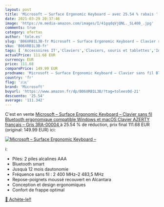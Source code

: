 ```yaml
---
layout: post
title: 'Microsoft – Surface Ergonomic Keyboard – avec 25.54 % rabais '
date: 2021-03-29 20:37:46
image: 'https://m.media-amazon.com/images/I/41gqdqVjQNL._SL400_.jpg'
comments: true
category: ofertas
author: 'tole.es'
slug: 'B06XRB1L3B-fr Microsoft – Surface Ergonomic Keyboard – Clavier sans fil...'
sku: 'B06XRB1L3B-fr'
tags: [ 'Accessoires IT','Claviers','Claviers, souris et tablettes','Informatique','microsoft', ]
actualPrice: 111.68 EUR
currency: EUR
price: 111.68
comparePrice: 149.99 EUR
prodname: 'Microsoft – Surface Ergonomic Keyboard – Clavier sans fil Bluetooth ergonomique compatible Windows et macOS  Clavier AZERTY français  – Gris  3RA-00004 '
country: 'fr'
flag: '🇫🇷'
brand: 'Microsoft'
buyurl: 'https://www.amazon.fr/dp/B06XRB1L3B/?tag=tolees0d-21'
descuento: '25.54'
average: '111.342'
---
```


C'est en vente [Microsoft – Surface Ergonomic Keyboard – Clavier sans fil Bluetooth ergonomique compatible Windows et macOS  Clavier AZERTY français  – Gris  3RA-00004 ](https://www.amazon.fr/dp/B06XRB1L3B/?tag=tolees0d-21)  à  25.54 % de réduction, prix final  111.68 EUR (original: 149.99 EUR) ici:

[![Microsoft – Surface Ergonomic Keyboard –](https://m.media-amazon.com/images/I/41gqdqVjQNL._SL400_.jpg)](https://www.amazon.fr/dp/B06XRB1L3B/?tag=tolees0d-21)

ℹ️:

- Piles: 2 piles alcalines AAA
- Bluetooth smart
- Jusquà 12 mois dautonomie
- Fréquence sans fil : 2 400 MHz–2 483,5 MHz
- Repose-poignets moussé recouvert en Alcantara
- Conception et design ergonomiques
- Confort de frappe optimal

[🛒 Achète-le!!](https://www.amazon.fr/dp/B06XRB1L3B/?tag=tolees0d-21)
